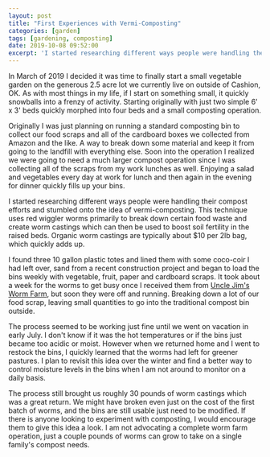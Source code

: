 ```yaml
---
layout: post
title: "First Experiences with Vermi-Composting"
categories: [garden]
tags: [gardening, composting]
date: 2019-10-08 09:52:00
excerpt: 'I started researching different ways people were handling their compost efforts and stumbled onto the idea of vermi-composting.'
---
```


In March of 2019 I decided it was time to finally start a small vegetable garden on the generous 2.5 acre lot we currently live on outside of Cashion, OK. As with most things in my life, if I start on something small, it quickly snowballs into a frenzy of activity. Starting originally with just two simple 6' x 3' beds quickly morphed into four beds and a small composting operation.

Originally I was just planning on running a standard composting bin to collect our food scraps and all of the cardboard boxes we collected from Amazon and the like. A way to break down some material and keep it from going to the landfill with everything else. Soon into the operation I realized we were going to need a much larger compost operation since I was collecting all of the scraps from my work lunches as well. Enjoying a salad and vegetables every day at work for lunch and then again in the evening for dinner quickly fills up your bins.

I started researching different ways people were handling their compost efforts and stumbled onto the idea of vermi-composting. This technique uses red wiggler worms primarily to break down certain food waste and create worm castings which can then be used to boost soil fertility in the raised beds. Organic worm castings are typically about $10 per 2lb bag, which quickly adds up. 

I found three 10 gallon plastic totes and lined them with some coco-coir I had left over, sand from a recent construction project and began to load the bins weekly with vegetable, fruit, paper and cardboard scraps. It took about a week for the worms to get busy once I received them from [Uncle Jim's Worm Farm](https://unclejimswormfarm.com/), but soon they were off and running. Breaking down a lot of our food scrap, leaving small quantities to go into the traditional compost bin outside.

The process seemed to be working just fine until we went on vacation in early July. I don't know if it was the hot temperatures or if the bins just became too acidic or moist. However when we returned home and I went to restock the bins, I quickly learned that the worms had left for greener pastures. I plan to revisit this idea over the winter and find a better way to control moisture levels in the bins when I am not around to monitor on a daily basis.

The process still brought us roughly 30 pounds of worm castings which was a great return. We might have broken even just on the cost of the first batch of worms, and the bins are still usable just need to be modified. If there is anyone looking to experiment with composting, I would encourage them to give this idea a look. I am not advocating a complete worm farm operation, just a couple pounds of worms can grow to take on a single family's compost needs.
